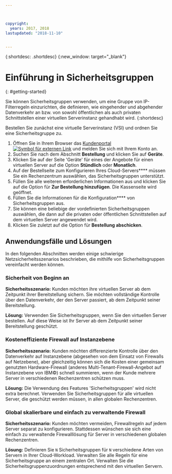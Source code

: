 ```yaml
---



copyright:
  years: 2017, 2018
lastupdated: "2018-11-10"


---
```


{:shortdesc: .shortdesc}
{:new_window: target="_blank"}

# Einführung in Sicherheitsgruppen
{: #getting-started}

Sie können Sicherheitsgruppen verwenden, um eine Gruppe von IP-Filterregeln einzurichten, die definieren, wie eingehender und abgehender Datenverkehr an bzw. von sowohl öffentlichen als auch privaten Schnittstellen einer virtuellen Serverinstanz gehandhabt wird.
{:shortdesc}

Bestellen Sie zunächst eine virtuelle Serverinstanz (VSI) und ordnen Sie eine Sicherheitsgruppe zu.

1. Öffnen Sie in Ihrem Browser das [Kundenportal ![Symbol für externen Link](../../icons/launch-glyph.svg "Symbol für externen Link")](https://control.softlayer.com/) und melden Sie sich mit Ihrem Konto an.
2. Suchen Sie nach dem Abschnitt **Bestellung** und klicken Sie auf **Geräte**.
3. Klicken Sie auf der Seite 'Geräte' für eines der Angebote für einen virtuellen Server auf die Option **Stündlich** oder **Monatlich**.
4. Auf der Bestellseite zum Konfigurieren Ihres Cloud-Servers**** müssen Sie ein Rechenzentrum auswählen, das Sicherheitsgruppen unterstützt.
5. Füllen Sie alle weiteren erforderlichen Informationen aus und klicken Sie auf die Option für **Zur Bestellung hinzufügen**. Die Kassenseite wird geöffnet.
6. Füllen Sie die Informationen für die Konfiguration**** von Sicherheitsgruppen aus.
7. Sie können eine beliebige der vordefinierten Sicherheitsgruppen auswählen, die dann auf die privaten oder öffentlichen Schnittstellen auf dem virtuellen Server angewendet wird.
8. Klicken Sie zuletzt auf die Option für **Bestellung abschicken**.

## Anwendungsfälle und Lösungen
In den folgenden Abschnitten werden einige schwierige Netzsicherheitsszenarios beschrieben, die mithilfe von Sicherheitsgruppen vereinfacht werden können.

### Sicherheit von Beginn an
**Sicherheitsszenario:** Kunden möchten ihre virtuellen Server ab dem Zeitpunkt ihrer Bereitstellung sichern. Sie möchten vollständige Kontrolle über den Datenverkehr, der den Server passiert, ab dem Zeitpunkt seiner Bereitstellung.

**Lösung:** Verwenden Sie Sicherheitsgruppen, wenn Sie den virtuellen Server bestellen. Auf diese Weise ist Ihr Server ab dem Zeitpunkt seiner Bereitstellung geschützt.

### Kosteneffiziente Firewall auf Instanzebene
**Sicherheitsszenario:** Kunden möchten differenzierte Kontrolle über den Datenverkehr auf Instanzebene (abgesehen von dem Einsatz von Firewalls auf Netzebene), aber gleichzeitig können sich die Kosten einer gemeinsam genutzten Hardware-Firewall (anderes Multi-Tenant-Firewall-Angebot auf Instanzebene von IBM©) schnell summieren, wenn der Kunde mehrere Server in verschiedenen Rechenzentren schützen muss.

**Lösung:** Die Verwendung des Features 'Sicherheitsgruppen' wird nicht extra berechnet. Verwenden Sie Sicherheitsgruppen für alle virtuellen Server, die geschützt werden müssen, in allen globalen Rechenzentren.

### Global skalierbare und einfach zu verwaltende Firewall
**Sicherheitsszenario:** Kunden möchten vermeiden, Firewallregeln auf jedem Server separat zu konfigurieren. Stattdessen wünschen sie sich eine einfach zu verwaltende Firewalllösung für Server in verschiedenen globalen Rechenzentren.

**Lösung:** Definieren Sie `N` Sicherheitsgruppen für `N` verschiedene Arten von Servern in Ihrer Cloud-Workload. Verwalten Sie alle Regeln für eine Sicherheitsgruppe an einem zentralen Ort. Verwalten Sie die Sicherheitsgruppenzuordnungen entsprechend mit den virtuellen Servern.
